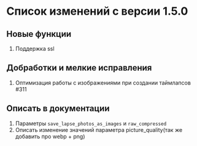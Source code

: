 # Список изменений с версии 1.5.0

## Новые функции
1. Поддержка ssl

## Добработки и мелкие исправления
1. Оптимизация работы с изображениями при создании таймлапсов #311

## Описать в документации
1. Параметры `save_lapse_photos_as_images` и `raw_compressed`
2. Описать изменение значений параметра picture_quality(так же добавить про webp + png)
